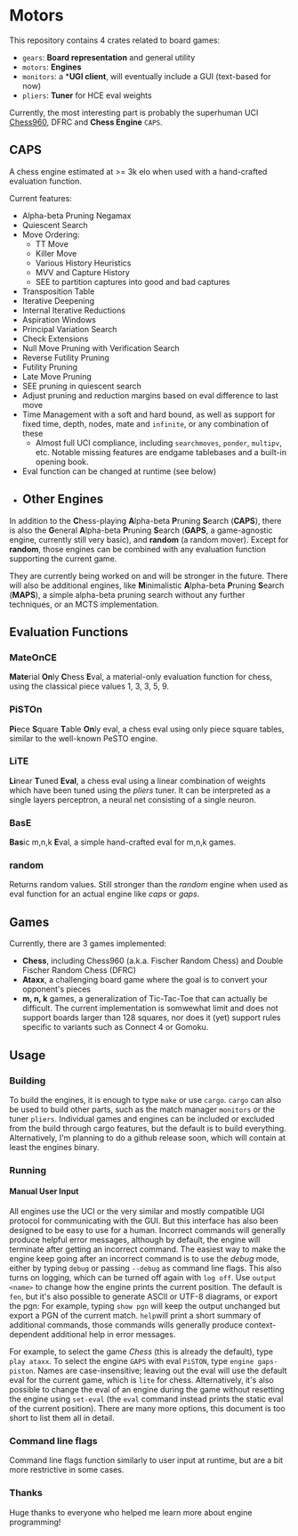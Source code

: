 # Motors

This repository contains 4 crates related to board games:

- `gears`: **Board representation** and general utility
- `motors`: **Engines**
- `monitors`: a ***UGI client**, will eventually include a GUI (text-based for now)
- `pliers`: **Tuner** for HCE eval weights

Currently, the most interesting part is probably the superhuman UCI [Chess960](<https://en.wikipedia.org/wiki/Fischer_random_chess>), DFRC
and **Chess Engine** `CAPS`.

## CAPS

A chess engine estimated at >= 3k elo when used with a hand-crafted evaluation function.

Current features:

- Alpha-beta Pruning Negamax
- Quiescent Search
- Move Ordering:
    - TT Move
    - Killer Move
    - Various History Heuristics
    - MVV and Capture History
    - SEE to partition captures into good and bad captures
- Transposition Table
- Iterative Deepening
- Internal Iterative Reductions
- Aspiration Windows
- Principal Variation Search
- Check Extensions
- Null Move Pruning with Verification Search
- Reverse Futility Pruning
- Futility Pruning
- Late Move Pruning
- SEE pruning in quiescent search
- Adjust pruning and reduction margins based on eval difference to last move
- Time Management with a soft and hard bound, as well as support for fixed time, depth, nodes, mate and `infinite`, or any combination of
  these
    - Almost full UCI compliance, including `searchmoves`, `ponder`, `multipv`, etc. Notable missing features are endgame tablebases and a
      built-in opening book.
- Eval function can be changed at runtime (see below)
- ## Other Engines

In addition to the **C**hess-playing **A**lpha-beta **P**runing **S**earch (**CAPS**),
there is also the **G**eneral **A**lpha-beta **P**runing **S**earch (**GAPS**, a game-agnostic engine, currently still very basic),
and **random** (a random mover).
Except for **random**, those engines can be combined with any evaluation function supporting the current game.

They are currently being worked on and will be stronger in the future.
There will also be additional engines, like **M**inimalistic **A**lpha-beta **P**runing **S**earch (**MAPS**),
a simple alpha-beta pruning search without any further techniques, or an MCTS implementation.

## Evaluation Functions

### MateOnCE

**Mate**rial **On**ly **C**hess **E**val, a material-only evaluation function for chess,
using the classical piece values 1, 3, 3, 5, 9.

### PiSTOn

**Pi**ece **S**quare **T**able **On**ly eval, a chess eval using only piece square tables,
similar to the well-known PeSTO engine.

### LiTE

**Li**near **T**uned **Eval**, a chess eval using a linear combination of weights which have
been tuned using the *pliers* tuner.
It can be interpreted as a single layers perceptron, a neural net consisting of a single neuron.

### BasE

**Bas**ic m,n,k **E**val, a simple hand-crafted eval for m,n,k games.

### random

Returns random values. Still stronger than the *random* engine when used as eval function
for an actual engine like *caps* or *gaps*.

## Games

Currently, there are 3 games implemented:

- **Chess**, including Chess960 (a.k.a. Fischer Random Chess) and Double Fischer Random Chess (DFRC)
- **Ataxx**, a challenging board game where the goal is to convert your opponent's pieces
- **m, n, k** games, a generalization of Tic-Tac-Toe that can actually be difficult. The current implementation is somwewhat limit and does
  not support boards larger than 128 squares, nor does it (yet) support rules specific to variants such as Connect 4 or Gomoku.

## Usage

### Building

To build the engines, it is enough to type `make` or use `cargo`.
`cargo` can also be used to build other parts, such as the match manager `monitors` or the tuner `pliers`.
Individual games and engines can be included or excluded from the build through cargo features, but the default is to build everything.
Alternatively, I'm planning to do a github release soon, which will contain at least the engines binary.

### Running

#### Manual User Input

All engines use the UCI or the very similar and mostly compatible UGI protocol for communicating with the GUI.
But this interface has also been designed to be easy to use for a human.
Incorrect commands will generally produce helpful error messages, although by default, the engine will terminate after getting an
incorrect command.
The easiest way to make the engine keep going after an incorrect command is to use the *debug* mode, either by typing `debug` or
passing `--debug` as command line flags.
This also turns on logging, which can be turned off again with `log off`.
Use `output <name>` to change how the engine prints the current position.
The default is `fen`, but it's also possible to generate ASCII or UTF-8 diagrams, or export the pgn:
For example, typing `show pgn` will keep the output unchanged but export a PGN of the current match.
`help`will print a short summary of additional commands, those commands wills generally produce context-dependent additional help in error
messages.

For example, to select the game *Chess* (this is already the default), type `play ataxx`.
To select the engine `GAPS` with eval `PiSTON`, type `engine gaps-piston`.
Names are case-insensitive; leaving out the eval will use the default eval for the current game,
which is `lite` for chess.
Alternatively, it's also possible to change the eval of an engine during the game without resetting the engine using `set-eval`
(the `eval` command instead prints the static eval of the current position).
There are many more options, this document is too short to list them all in detail.

### Command line flags

Command line flags function similarly to user input at runtime, but are a bit more restrictive in some cases.

### Thanks

Huge thanks to everyone who helped me learn more about engine programming! 

